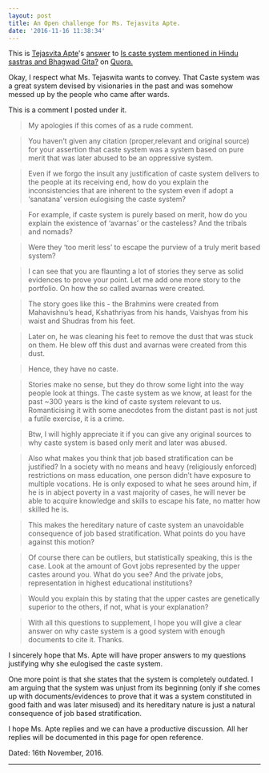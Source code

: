 ```yaml
---
layout: post
title: An Open challenge for Ms. Tejasvita Apte.
date: '2016-11-16 11:38:34'
---
```


<span class="quora-content-embed" data-name="Is-caste-system-mentioned-in-Hindu-sastras-and-Bhagwad-Gita/answer/Tejasvita-Apte">This is <a class="quora-content-link" data-width="559" load-full-answer="False" data-key="85d62c89da100484f29a052a29fd0b04" data-id="2477498" data-embed="2r8xvvK" href="https://www.quora.com/Is-caste-system-mentioned-in-Hindu-sastras-and-Bhagwad-Gita/answer/Tejasvita-Apte" data-type="answer" data-height="250"><a href="https://www.quora.com/Tejasvita-Apte">Tejasvita Apte</a>&#039;s <a href="/Is-caste-system-mentioned-in-Hindu-sastras-and-Bhagwad-Gita#ans2477498">answer</a> to <a href="/Is-caste-system-mentioned-in-Hindu-sastras-and-Bhagwad-Gita" ref="canonical"><span class="rendered_qtext">Is caste system mentioned in Hindu sastras and Bhagwad Gita?</span></a></a> on <a href="https://www.__nousername__.main.quora.com">Quora.</a><script type="text/javascript" src="https://www.quora.com/widgets/content"></script></span>

Okay, I respect what Ms. Tejaswita wants to convey. That Caste system was a great system devised by visionaries in the past and was somehow messed up by the people who came after wards.

This is a comment I posted under it.

> My apologies if this comes of as a rude comment.

>You haven’t given any citation (proper,relevant and original source) for your assertion that caste system was a system based on pure merit that was later abused to be an oppressive system.

>Even if we forgo the insult any justification of caste system delivers to the people at its receiving end, how do you explain the inconsistencies that are inherent to the system even if adopt a ‘sanatana’ version eulogising the caste system?

>For example, if caste system is purely based on merit, how do you explain the existence of ‘avarnas’ or the casteless? And the tribals and nomads?

>Were they ‘too merit less’ to escape the purview of a truly merit based system?

>I can see that you are flaunting a lot of stories they serve as solid evidences to prove your point. Let me add one more story to the portfolio. On how the so called avarnas were created.

>The story goes like this - the Brahmins were created from Mahavishnu’s head, Kshathriyas from his hands, Vaishyas from his waist and Shudras from his feet.

>Later on, he was cleaning his feet to remove the dust that was stuck on them. He blew off this dust and avarnas were created from this dust.

>Hence, they have no caste.

>Stories make no sense, but they do throw some light into the way people look at things. The caste system as we know, at least for the past ~300 years is the kind of caste system relevant to us. Romanticising it with some anecdotes from the distant past is not just a futile exercise, it is a crime.

>Btw, I will highly appreciate it if you can give any original sources to why caste system is based only merit and later was abused.

>Also what makes you think that job based stratification can be justified? In a society with no means and heavy (religiously enforced) restrictions on mass education, one person didn’t have exposure to multiple vocations. He is only exposed to what he sees around him, if he is in abject poverty in a vast majority of cases, he will never be able to acquire knowledge and skills to escape his fate, no matter how skilled he is.

>This makes the hereditary nature of caste system an unavoidable consequence of job based stratification. What points do you have against this motion?

>Of course there can be outliers, but statistically speaking, this is the case. Look at the amount of Govt jobs represented by the upper castes around you. What do you see? And the private jobs, representation in highest educational institutions?

>Would you explain this by stating that the upper castes are genetically superior to the others, if not, what is your explanation?

>With all this questions to supplement, I hope you will give a clear answer on why caste system is a good system with enough documents to cite it. Thanks.

I sincerely hope that Ms. Apte will have proper answers to my questions justifying why she eulogised the caste system.

One more point is that she states that the system is completely outdated. I am arguing that the system was unjust from its beginning (only if she comes up with documents/evidences to prove that it was a system constituted in good faith and was later misused) and its hereditary nature is just a natural consequence of job based stratification.

I hope Ms. Apte replies and we can have a productive discussion. All her replies will be documented in this page for open reference.

Dated: 16th November, 2016.

<hr>